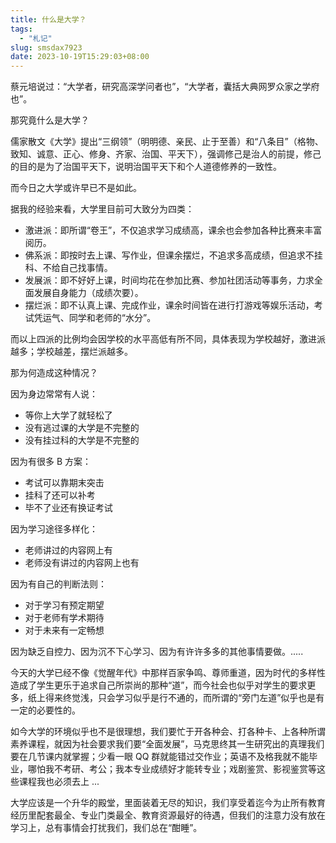 ```yaml
---
title: 什么是大学？
tags:
  - "札记"
slug: smsdax7923
date: 2023-10-19T15:29:03+08:00
---
```


蔡元培说过：“大学者，研究高深学问者也”，“大学者，囊括大典网罗众家之学府也”。

那究竟什么是大学？

<!--more-->

儒家散文《大学》提出“三纲领”（明明德、亲民、止于至善）和“八条目”（格物、致知、诚意、正心、修身、齐家、治国、平天下），强调修己是治人的前提，修己的目的是为了治国平天下，说明治国平天下和个人道德修养的一致性。

而今日之大学或许早已不是如此。

据我的经验来看，大学里目前可大致分为四类：

- 激进派：即所谓“卷王”，不仅追求学习成绩高，课余也会参加各种比赛来丰富阅历。
- 佛系派：即按时去上课、写作业，但课余摆烂，不追求多高成绩，但追求不挂科、不给自己找事情。
- 发展派：即不好好上课，时间均花在参加比赛、参加社团活动等事务，力求全面发展自身能力（成绩次要）。
- 摆烂派：即不认真上课、完成作业，课余时间皆在进行打游戏等娱乐活动，考试凭运气、同学和老师的“水分”。

而以上四派的比例均会因学校的水平高低有所不同，具体表现为学校越好，激进派越多；学校越差，摆烂派越多。

那为何造成这种情况？

因为身边常常有人说：

- 等你上大学了就轻松了
- 没有逃过课的大学是不完整的
- 没有挂过科的大学是不完整的

因为有很多 B 方案：

- 考试可以靠期末突击
- 挂科了还可以补考
- 毕不了业还有换证考试

因为学习途径多样化：

- 老师讲过的内容网上有
- 老师没有讲过的内容网上也有

因为有自己的判断法则：

- 对于学习有预定期望
- 对于老师有学术期待
- 对于未来有一定畅想

因为缺乏自控力、因为沉不下心学习、因为有许许多多的其他事情要做。.....

今天的大学已经不像《觉醒年代》中那样百家争鸣、尊师重道，因为时代的多样性造成了学生更乐于追求自己所崇尚的那种“道”，而今社会也似乎对学生的要求更多，纸上得来终觉浅，只会学习似乎是行不通的，而所谓的“旁门左道”似乎也是有一定的必要性的。

如今大学的环境似乎也不是很理想，我们要忙于开各种会、打各种卡、上各种所谓素养课程，就因为社会要求我们要“全面发展”，马克思终其一生研究出的真理我们要在几节课内就掌握；少看一眼 QQ 群就能错过交作业；英语不及格我就不能毕业，哪怕我不考研、考公；我本专业成绩好才能转专业；戏剧鉴赏、影视鉴赏等这些课程我也必须去上 ...

大学应该是一个升华的殿堂，里面装着无尽的知识，我们享受着迄今为止所有教育经历里配套最全、专业门类最全、教育资源最好的待遇，但我们的注意力没有放在学习上，总有事情会打扰我们，我们总在“酣睡”。